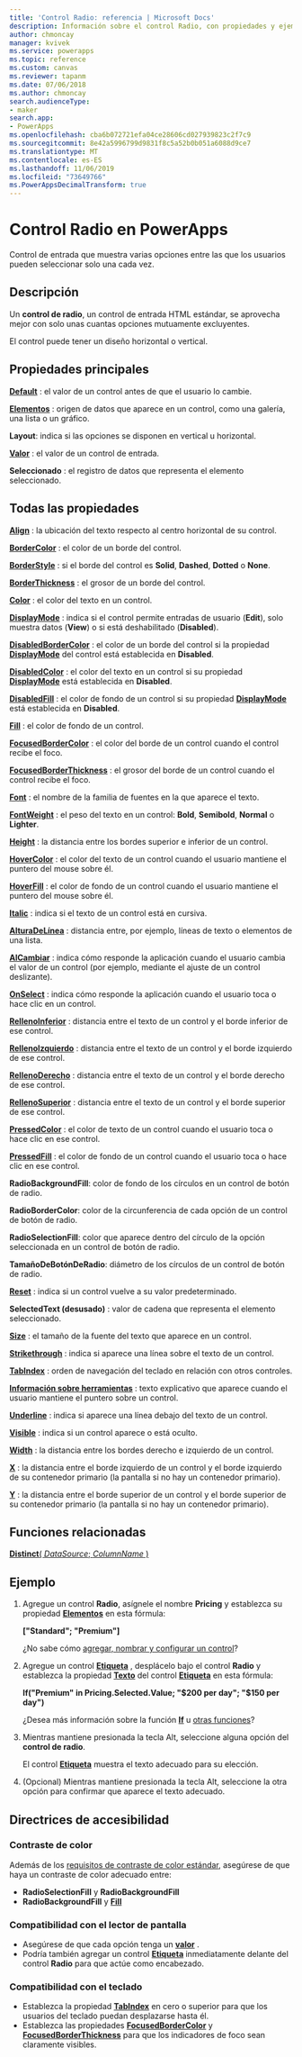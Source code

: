 ```yaml
---
title: 'Control Radio: referencia | Microsoft Docs'
description: Información sobre el control Radio, con propiedades y ejemplos
author: chmoncay
manager: kvivek
ms.service: powerapps
ms.topic: reference
ms.custom: canvas
ms.reviewer: tapanm
ms.date: 07/06/2018
ms.author: chmoncay
search.audienceType:
- maker
search.app:
- PowerApps
ms.openlocfilehash: cba6b072721efa04ce28606cd027939823c2f7c9
ms.sourcegitcommit: 8e42a5996799d9831f8c5a52b0b051a6088d9ce7
ms.translationtype: MT
ms.contentlocale: es-ES
ms.lasthandoff: 11/06/2019
ms.locfileid: "73649766"
ms.PowerAppsDecimalTransform: true
---
```

# <a name="radio-control-in-powerapps"></a>Control Radio en PowerApps

Control de entrada que muestra varias opciones entre las que los usuarios pueden seleccionar solo una cada vez.

## <a name="description"></a>Descripción

Un **control de radio**, un control de entrada HTML estándar, se aprovecha mejor con solo unas cuantas opciones mutuamente excluyentes.

El control puede tener un diseño horizontal o vertical.

## <a name="key-properties"></a>Propiedades principales

**[Default](properties-core.md)** : el valor de un control antes de que el usuario lo cambie.

**[Elementos](properties-core.md)** : origen de datos que aparece en un control, como una galería, una lista o un gráfico.

**Layout**: indica si las opciones se disponen en vertical u horizontal.

**[Valor](properties-core.md)** : el valor de un control de entrada.

**Seleccionado** : el registro de datos que representa el elemento seleccionado.

## <a name="all-properties"></a>Todas las propiedades

**[Align](properties-text.md)** : la ubicación del texto respecto al centro horizontal de su control.

**[BorderColor](properties-color-border.md)** : el color de un borde del control.

**[BorderStyle](properties-color-border.md)** : si el borde del control es **Solid**, **Dashed**, **Dotted** o **None**.

**[BorderThickness](properties-color-border.md)** : el grosor de un borde del control.

**[Color](properties-color-border.md)** : el color del texto en un control.

**[DisplayMode](properties-core.md)** : indica si el control permite entradas de usuario (**Edit**), solo muestra datos (**View**) o si está deshabilitado (**Disabled**).

**[DisabledBorderColor](properties-color-border.md)** : el color de un borde del control si la propiedad **[DisplayMode](properties-core.md)** del control está establecida en **Disabled**.

**[DisabledColor](properties-color-border.md)** : el color del texto en un control si su propiedad **[DisplayMode](properties-core.md)** está establecida en **Disabled**.

**[DisabledFill](properties-color-border.md)** : el color de fondo de un control si su propiedad **[DisplayMode](properties-core.md)** está establecida en **Disabled**.

**[Fill](properties-color-border.md)** : el color de fondo de un control.

**[FocusedBorderColor](properties-color-border.md)** : el color del borde de un control cuando el control recibe el foco.

**[FocusedBorderThickness](properties-color-border.md)** : el grosor del borde de un control cuando el control recibe el foco.

**[Font](properties-text.md)** : el nombre de la familia de fuentes en la que aparece el texto.

**[FontWeight](properties-text.md)** : el peso del texto en un control: **Bold**, **Semibold**, **Normal** o **Lighter**.

**[Height](properties-size-location.md)** : la distancia entre los bordes superior e inferior de un control.

**[HoverColor](properties-color-border.md)** : el color del texto de un control cuando el usuario mantiene el puntero del mouse sobre él.

**[HoverFill](properties-color-border.md)** : el color de fondo de un control cuando el usuario mantiene el puntero del mouse sobre él.

**[Italic](properties-text.md)** : indica si el texto de un control está en cursiva.

**[AlturaDeLínea](properties-text.md)** : distancia entre, por ejemplo, líneas de texto o elementos de una lista.

**[AlCambiar](properties-core.md)** : indica cómo responde la aplicación cuando el usuario cambia el valor de un control (por ejemplo, mediante el ajuste de un control deslizante).

**[OnSelect](properties-core.md)** : indica cómo responde la aplicación cuando el usuario toca o hace clic en un control.

**[RellenoInferior](properties-size-location.md)** : distancia entre el texto de un control y el borde inferior de ese control.

**[RellenoIzquierdo](properties-size-location.md)** : distancia entre el texto de un control y el borde izquierdo de ese control.

**[RellenoDerecho](properties-size-location.md)** : distancia entre el texto de un control y el borde derecho de ese control.

**[RellenoSuperior](properties-size-location.md)** : distancia entre el texto de un control y el borde superior de ese control.

**[PressedColor](properties-color-border.md)** : el color de texto de un control cuando el usuario toca o hace clic en ese control.

**[PressedFill](properties-color-border.md)** : el color de fondo de un control cuando el usuario toca o hace clic en ese control.

**RadioBackgroundFill**: color de fondo de los círculos en un control de botón de radio.

**RadioBorderColor**: color de la circunferencia de cada opción de un control de botón de radio.

**RadioSelectionFill**: color que aparece dentro del círculo de la opción seleccionada en un control de botón de radio.

**TamañoDeBotónDeRadio**: diámetro de los círculos de un control de botón de radio.

**[Reset](properties-core.md)** : indica si un control vuelve a su valor predeterminado.

**SelectedText (desusado)** : valor de cadena que representa el elemento seleccionado.

**[Size](properties-text.md)** : el tamaño de la fuente del texto que aparece en un control.

**[Strikethrough](properties-text.md)** : indica si aparece una línea sobre el texto de un control.

**[TabIndex](properties-accessibility.md)** : orden de navegación del teclado en relación con otros controles.

**[Información sobre herramientas](properties-core.md)** : texto explicativo que aparece cuando el usuario mantiene el puntero sobre un control.

**[Underline](properties-text.md)** : indica si aparece una línea debajo del texto de un control.

**[Visible](properties-core.md)** : indica si un control aparece o está oculto.

**[Width](properties-size-location.md)** : la distancia entre los bordes derecho e izquierdo de un control.

**[X](properties-size-location.md)** : la distancia entre el borde izquierdo de un control y el borde izquierdo de su contenedor primario (la pantalla si no hay un contenedor primario).

**[Y](properties-size-location.md)** : la distancia entre el borde superior de un control y el borde superior de su contenedor primario (la pantalla si no hay un contenedor primario).

## <a name="related-functions"></a>Funciones relacionadas

[**Distinct**( *DataSource*; *ColumnName* )](../functions/function-distinct.md)

## <a name="example"></a>Ejemplo

1. Agregue un control **Radio**, asígnele el nombre **Pricing** y establezca su propiedad **[Elementos](properties-core.md)** en esta fórmula:

    **["Standard"; "Premium"]**

    ¿No sabe cómo [agregar, nombrar y configurar un control](../add-configure-controls.md)?

2. Agregue un control **[Etiqueta](control-text-box.md)** , desplácelo bajo el control **Radio** y establezca la propiedad **[Texto](properties-core.md)** del control **[Etiqueta](control-text-box.md)** en esta fórmula:

    **If("Premium" in Pricing.Selected.Value; "$200 per day"; "$150 per day")**

    ¿Desea más información sobre la función **[If](../functions/function-if.md)** u [otras funciones](../formula-reference.md)?

3. Mientras mantiene presionada la tecla Alt, seleccione alguna opción del **control de radio**.

    El control **[Etiqueta](control-text-box.md)** muestra el texto adecuado para su elección.

4. (Opcional) Mientras mantiene presionada la tecla Alt, seleccione la otra opción para confirmar que aparece el texto adecuado.

## <a name="accessibility-guidelines"></a>Directrices de accesibilidad

### <a name="color-contrast"></a>Contraste de color

Además de los [requisitos de contraste de color estándar](../accessible-apps-color.md), asegúrese de que haya un contraste de color adecuado entre:

* **RadioSelectionFill** y **RadioBackgroundFill**
* **RadioBackgroundFill** y **[Fill](properties-color-border.md)**

### <a name="screen-reader-support"></a>Compatibilidad con el lector de pantalla

* Asegúrese de que cada opción tenga un **[valor](properties-core.md)** .
* Podría también agregar un control **[Etiqueta](control-text-box.md)** inmediatamente delante del control **Radio** para que actúe como encabezado.

### <a name="keyboard-support"></a>Compatibilidad con el teclado

* Establezca la propiedad **[TabIndex](properties-accessibility.md)** en cero o superior para que los usuarios del teclado puedan desplazarse hasta él.
* Establezca las propiedades **[FocusedBorderColor](properties-color-border.md)** y **[FocusedBorderThickness](properties-color-border.md)** para que los indicadores de foco sean claramente visibles.
